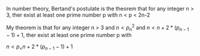 In number theory, Bertand's postulate is the theorem that for any integer n > 3, ther exist at least one prime number p with
n < p < 2n-2

My theorem is that for any integer n > 3 and $n < p_n^2$ and $n < n+2*(p_{n-1} - 1) + 1$, ther exist at least one prime number p with

$n < p_ < n+2*(p_{n-1} - 1) + 1$
